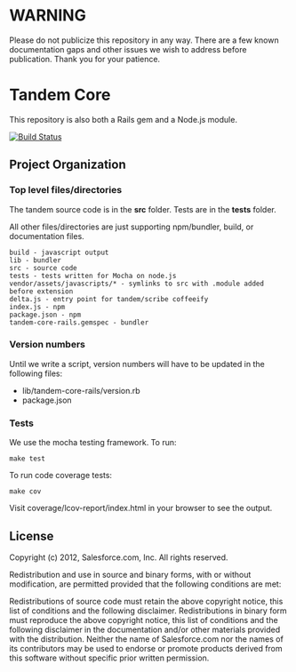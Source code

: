 WARNING
===

Please do not publicize this repository in any way. There are a few known documentation gaps and other issues we wish to address before publication. Thank you for your patience.

Tandem Core
===

This repository is also both a Rails gem and a Node.js module.

[![Build Status](https://secure.travis-ci.org/tandem/tandem-core.png?branch=master)](http://travis-ci.org/tandem/tandem-core)


Project Organization
---

### Top level files/directories

The tandem source code is in the **src** folder. Tests are in the **tests** folder.

All other files/directories are just supporting npm/bundler, build, or documentation files.

    build - javascript output
    lib - bundler
    src - source code
    tests - tests written for Mocha on node.js
    vendor/assets/javascripts/* - symlinks to src with .module added before extension
    delta.js - entry point for tandem/scribe coffeeify
    index.js - npm
    package.json - npm
    tandem-core-rails.gemspec - bundler


### Version numbers

Until we write a script, version numbers will have to be updated in the following files:

- lib/tandem-core-rails/version.rb
- package.json


### Tests

We use the mocha testing framework. To run:

    make test

To run code coverage tests:

    make cov

Visit coverage/lcov-report/index.html in your browser to see the output.

## License

Copyright (c) 2012, Salesforce.com, Inc.  All rights reserved.

Redistribution and use in source and binary forms, with or without
modification, are permitted provided that the following conditions are met:

Redistributions of source code must retain the above copyright notice, this
list of conditions and the following disclaimer.  Redistributions in binary
form must reproduce the above copyright notice, this list of conditions and
the following disclaimer in the documentation and/or other materials provided
with the distribution.  Neither the name of Salesforce.com nor the names of
its contributors may be used to endorse or promote products derived from this
software without specific prior written permission.
